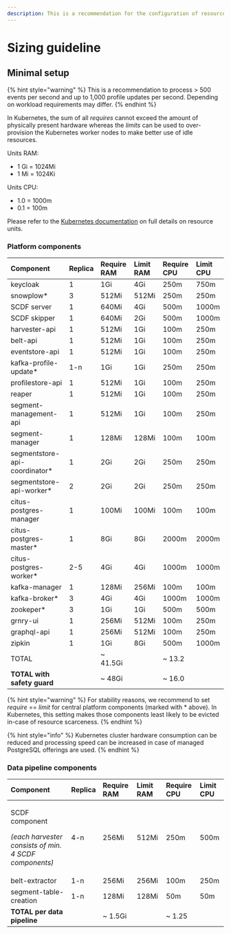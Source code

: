 ```yaml
---
description: This is a recommendation for the configuration of resources and their limits
---
```


# Sizing guideline

## Minimal setup

{% hint style="warning" %}
 This is a recommendation to process &gt; 500 events per second and up to 1,000 profile updates per second. Depending on workload requirements may differ.
{% endhint %}

In Kubernetes, the sum of all _requires_ cannot exceed the amount of physically present hardware whereas the _limits_ can be used to over-provision the Kubernetes worker nodes to make better use of idle resources.

Units RAM:

* 1 Gi = 1024Mi
* 1 Mi = 1024Ki

Units CPU:

* 1.0 = 1000m
* 0.1 = 100m

Please refer to the [Kubernetes documentation](https://kubernetes.io/docs/concepts/configuration/manage-resources-containers/#resource-units-in-kubernetes) on full details on resource units.

### Platform components

| Component | Replica | Require RAM | Limit RAM | Require CPU | Limit CPU |
| :--- | :--- | :--- | :--- | :--- | :--- |
| keycloak | 1 | 1Gi | 4Gi | 250m | 750m |
| snowplow\* | 3 | 512Mi | 512Mi | 250m | 250m |
| SCDF server | 1 | 640Mi | 4Gi | 500m | 1000m |
| SCDF skipper | 1 | 640Mi | 2Gi | 500m | 1000m |
| harvester-api | 1 | 512Mi | 1Gi | 100m | 250m |
| belt-api | 1 | 512Mi | 1Gi | 100m | 250m |
| eventstore-api | 1 | 512Mi | 1Gi | 100m | 250m |
| kafka-profile-update\* | 1-n | 1Gi | 1Gi | 250m | 250m |
| profilestore-api | 1 | 512Mi | 1Gi | 100m | 250m |
| reaper | 1 | 512Mi | 1Gi | 100m | 250m |
| segment-management-api | 1 | 512Mi | 1Gi | 100m | 250m |
| segment-manager | 1 | 128Mi | 128Mi | 100m | 100m |
| segmentstore-api-coordinator\* | 1 | 2Gi | 2Gi | 250m | 250m |
| segmentstore-api-worker\* | 2 | 2Gi | 2Gi | 250m | 250m |
| citus-postgres-manager | 1 | 100Mi | 100Mi | 100m | 100m |
| citus-postgres-master\* | 1 | 8Gi | 8Gi | 2000m | 2000m |
| citus-postgres-worker\* | 2-5 | 4Gi | 4Gi | 1000m | 1000m |
| kafka-manager | 1 | 128Mi | 256Mi | 100m | 100m |
| kafka-broker\* | 3 | 4Gi | 4Gi | 1000m | 1000m |
| zookeper\* | 3 | 1Gi | 1Gi | 500m | 500m |
| grnry-ui | 1 | 256Mi | 512Mi | 100m | 250m |
| graphql-api | 1 | 256Mi | 512Mi | 100m | 250m |
| zipkin | 1 | 1Gi | 8Gi | 500m | 1000m |
| TOTAL |  | ~ 41.5Gi |  | ~ 13.2 |  |
| **TOTAL with safety guard** |  | ~ 48Gi |  | ~ 16.0 |  |

{% hint style="warning" %}
For stability reasons, we recommend to set _require_ == _limit_ for central platform components \(marked with \* above\). In Kubernetes, this setting makes those components least likely to be evicted in-case of resource scarceness.
{% endhint %}

{% hint style="info" %}
Kubernetes cluster hardware consumption can be reduced and processing speed can be increased in case of managed PostgreSQL offerings are used.
{% endhint %}

### Data pipeline components

<table>
  <thead>
    <tr>
      <th style="text-align:left">Component</th>
      <th style="text-align:left">Replica</th>
      <th style="text-align:left">Require RAM</th>
      <th style="text-align:left">Limit RAM</th>
      <th style="text-align:left">Require CPU</th>
      <th style="text-align:left">Limit CPU</th>
    </tr>
  </thead>
  <tbody>
    <tr>
      <td style="text-align:left">
        <p>SCDF component</p>
        <p><em>(each harvester consists of min. 4 SCDF components)</em>
        </p>
      </td>
      <td style="text-align:left">4-n</td>
      <td style="text-align:left">256Mi</td>
      <td style="text-align:left">512Mi</td>
      <td style="text-align:left">250m</td>
      <td style="text-align:left">500m</td>
    </tr>
    <tr>
      <td style="text-align:left">belt-extractor</td>
      <td style="text-align:left">1-n</td>
      <td style="text-align:left">256Mi</td>
      <td style="text-align:left">256Mi</td>
      <td style="text-align:left">100m</td>
      <td style="text-align:left">250m</td>
    </tr>
    <tr>
      <td style="text-align:left">segment-table-creation</td>
      <td style="text-align:left">1-n</td>
      <td style="text-align:left">128Mi</td>
      <td style="text-align:left">128Mi</td>
      <td style="text-align:left">50m</td>
      <td style="text-align:left">50m</td>
    </tr>
    <tr>
      <td style="text-align:left"><b>TOTAL per data pipeline</b>
      </td>
      <td style="text-align:left"></td>
      <td style="text-align:left">~ 1.5Gi</td>
      <td style="text-align:left"></td>
      <td style="text-align:left">~ 1.25</td>
      <td style="text-align:left"></td>
    </tr>
  </tbody>
</table>

